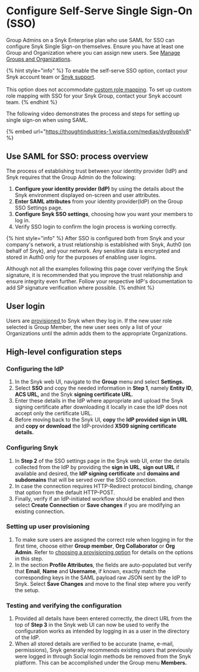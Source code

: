# Configure Self-Serve Single Sign-On (SSO)

Group Admins on a Snyk Enterprise plan who use SAML for SSO can configure Snyk Single Sign-on themselves. Ensure you have at least one Group and Organization where you can assign new users. See [Manage Groups and Organizations](../../../snyk-admin/groups-and-organizations/).

{% hint style="info" %}
To enable the self-serve SSO option, contact your Snyk account team or [Snyk support](https://support.snyk.io/hc/en-us).\
\
This option does not accommodate [custom role mapping](../custom-mapping/). To set up custom role mapping with SSO for your Snyk Group, contact your Snyk account team.
{% endhint %}

The following video demonstrates the process and steps for setting up single sign-on when using SAML.

{% embed url="https://thoughtindustries-1.wistia.com/medias/dyg9opxlv8" %}

## Use SAML for SSO: process overview

The process of establishing trust between your identity provider (IdP) and Snyk requires that the Group Admin do the following:

1. **Configure your identity provider (IdP)** by using the details about the Snyk environment displayed on-screen and user attributes.
2. **Enter SAML attributes** from your identity provider(IdP) on the Group SSO Settings page.
3. **Configure Snyk SSO settings**, choosing how you want your members to log in.
4. Verify SSO login to confirm the login process is working correctly.

{% hint style="info" %}
After SSO is configured both from Snyk and your company's network, a trust relationship is established with Snyk, Auth0 (on behalf of Snyk), and your network. Any sensitive data is encrypted and stored in Auth0 only for the purposes of enabling user logins.

Although not all the examples following this page cover verifying the Snyk signature, it is recommended that you improve the trust relationship and ensure integrity even further. Follow your respective IdP's documentation to add SP signature verification where possible.
{% endhint %}

## **User login**

Users are [provisioned ](../choose-a-provisioning-option.md)to Snyk when they log in. If the new user role selected is Group Member, the new user sees only a list of your Organizations until the admin adds them to the appropriate Organizations.

## High-level configuration steps

### **Configuring the IdP**

1. In the Snyk web UI, navigate to the **Group** menu and select **Settings.**
2. Select **SSO** and copy the needed information in **Step 1**, namely **Entity ID**, **ACS URL,** and the Snyk **signing certificate URL**.
3. Enter these details in the IdP where appropriate and upload the Snyk signing certificate after downloading it locally in case the IdP does not accept only the certificate URL.
4. Before moving back to the Snyk UI, **copy** the **IdP provided sign in URL** and **copy or download** the IdP-provided **X509 signing certificate details.**

### **Configuring Snyk**

1. In **Step 2** of the SSO settings page in the Snyk web UI, enter the details collected from the IdP by providing the **sign in URL**, **sign out URL** if available and desired, the **IdP signing certificate** and **domains and subdomains** that will be served over the SSO connection.&#x20;
2. In case the connection requires HTTP-Redirect protocol binding, change that option from the default HTTP-POST.&#x20;
3. Finally, verify if an IdP-initiated workflow should be enabled and then select **Create Connection** or **Save changes** if you are modifying an existing connectio&#x6E;**.**

### **Setting up user provisioning**

1. To make sure users are assigned the correct role when logging in for the first time, choose either **Group member**, **Org Collaborator** or **Org Admin**. Refer to [choosing a provisioning option](../choose-a-provisioning-option.md) for details on the options in this step.
2. In the section **Profile Attributes**, the fields are auto-populated but verify that **Email**, **Name** and **Username**, if known, exactly match the corresponding keys in the SAML payload raw JSON sent by the IdP to Snyk. Select **Save Changes** and move to the final step where you verify the setup.

### **Testing and verifying the configuration**

1. Provided all details have been entered correctly, the direct URL from the top of **Step 3** in the Snyk web UI can now be used to verify the configuration works as intended by logging in as a user in the directory of the IdP.
2. When all stored details are verified to be accurate (name, e-mail, permissions), Snyk generally recommends existing users that previously were logged in through Social login methods be removed from the Snyk platform. This can be accomplished under the Group menu **Members.**
